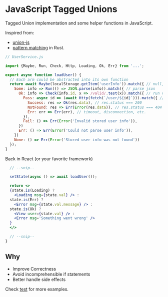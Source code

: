 # JavaScript Tagged Unions

Tagged Union implementation and some helper functions in JavaScript.

Inspired from:

* [union-js](https://github.com/quadrupleslap/union-js)
* [pattern matching](https://doc.rust-lang.org/book/ch18-03-pattern-syntax.html) in Rust.

```js
// UserService.js

import {Maybe, Run, Check, Http, Loading, Ok, Err} from '...';

export async function loadUser() {
  // Each arm could be abstracted into its own function
  return await Maybe(localStorage.getItem('userInfo')).match({ // null, undefined check
    Some: info => Run(() => JSON.parse(info)).match({ // parse json
      Ok: info => Check(info.id, x => /valid/.test(x)).match({ // run validation
        Pass: async id => (await Http(fetch(`/user/${id}`))).match({ // fetch
          Success: res => Ok(res.data), // res.status === 200
          NotFound: res => Err(Error(res.data)), // res.status === 404
          Err: err => Err(err), // timeout, disconnection, etc.
        }),
        Fail: () => Err(Error('Invalid stored user info')),
      })
      Err: () => Err(Error('Could not parse user info')),
    })
    None: () => Err(Error('Stored user info was not found'))
  });
}
```

Back in React (or your favorite framework)

```jsx
  // --snip--

  setState(async () => await loadUser());

  return <>
  {state.is(Loading) ?
    <Loading msg={state.val} /> :
  state.is(Err) ?
    <Error msg={state.val.message} /> :
  state.is(Ok) ?
    <View user={state.val} /> :
    <Error msg='Something went wrong' />
  }
  </>

  // --snip--
}
```

## Why

* Improve Correctness
* Avoid incomprehensible if statements
* Better handle side effects

Check [test](test/index.test.js) for more examples.
